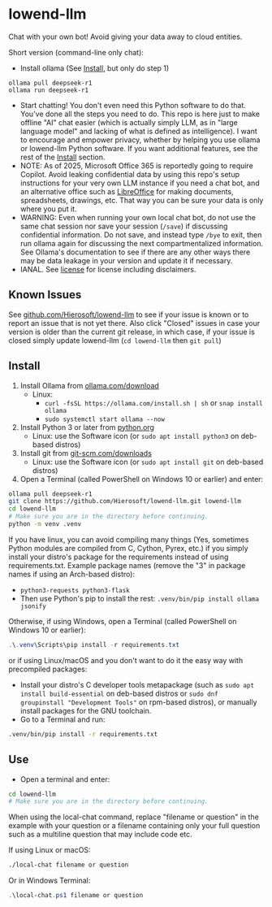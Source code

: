 # lowend-llm
Chat with your own bot! Avoid giving your data away to cloud entities.

Short version (command-line only chat):
- Install ollama (See [Install](#install), but only do step 1)
```
ollama pull deepseek-r1
ollama run deepseek-r1
```
- Start chatting! You don't even need this Python software to do that.
  You've done all the steps you need to do. This repo is here just to
  make offline "AI" chat easier (which is actually simply LLM, as in
  "large language model" and lacking of what is defined as
  intelligence). I want to encourage and empower privacy, whether by
  helping you use ollama or lowend-llm Python software. If you want
  additional features, see the rest of the [Install](#install) section.
- NOTE: As of 2025, Microsoft Office 365 is reportedly going to require
  Copilot. Avoid leaking confidential data by using this repo's setup
  instructions for your very own LLM instance if you need a chat bot,
  and an alternative office such as
  [LibreOffice](https://libreoffice.org) for making documents,
  spreadsheets, drawings, etc. That way you can be sure your data is
  only where you put it.
- WARNING: Even when running your own local chat bot, do not use the
  same chat session nor save your session (`/save`) if discussing
  confidential information. Do not save, and instead type `/bye` to
  exit, then run ollama again for discussing the next compartmentalized
  information. See Ollama's documentation to see if there are any other
  ways there may be data leakage in your version and update it if
  necessary.
- IANAL. See [license](license.txt) for license including disclaimers.

## Known Issues
See
[github.com/Hierosoft/lowend-llm](https://github.com/Hierosoft/lowend-llm)
to see if your issue is known or to report an issue that is not yet
there. Also click "Closed" issues in case your version is older than the
current git release, in which case, if your issue is closed simply
update lowend-llm (`cd lowend-llm` then `git pull`)

## Install
1. Install Ollama from [ollama.com/download](https://ollama.com/download)
   - Linux:
     - `curl -fsSL https://ollama.com/install.sh | sh`
       or `snap install ollama`
     - `sudo systemctl start ollama --now`
2. Install Python 3 or later from [python.org](https://python.org)
   - Linux: use the Software icon (or `sudo apt install python3` on deb-based distros)
3. Install git from [git-scm.com/downloads](https://git-scm.com/downloads)
   - Linux: use the Software icon (or `sudo apt install git` on deb-based distros)
4. Open a Terminal (called PowerShell on Windows 10 or earlier) and enter:
```bash
ollama pull deepseek-r1
git clone https://github.com/Hierosoft/lowend-llm.git lowend-llm
cd lowend-llm
# Make sure you are in the directory before continuing.
python -m venv .venv
```

If you have linux, you can avoid compiling many things (Yes, sometimes
Python modules are compiled from C, Cython, Pyrex, etc.) if you simply
install your distro's package for the requirements instead of using
requirements.txt. Example package names (remove the "3" in package names
if using an Arch-based distro):
- `python3-requests python3-flask`
- Then use Python's pip to install the rest:
  `.venv/bin/pip install ollama jsonify`


Otherwise, if using Windows, open a Terminal (called PowerShell on
Windows 10 or earlier):
```PowerShell
.\.venv\Scripts\pip install -r requirements.txt
```
or if using Linux/macOS and you don't want to do it the easy way with
precompiled packages:
- Install your distro's C developer tools metapackage (such as `sudo apt
  install build-essential` on deb-based distros or `sudo dnf
  groupinstall "Development Tools"` on rpm-based distros), or manually
  install packages for the GNU toolchain.
- Go to a Terminal and run:
```bash
.venv/bin/pip install -r requirements.txt
```

## Use
- Open a terminal and enter:
```bash
cd lowend-llm
# Make sure you are in the directory before continuing.
```

When using the local-chat command, replace "filename or question" in the
example with your question or a filename containing only your full
question such as a multiline question that may include code etc.

If using Linux or macOS:
```bash
./local-chat filename or question
```

Or in Windows Terminal:
```PowerShell
.\local-chat.ps1 filename or question
```
